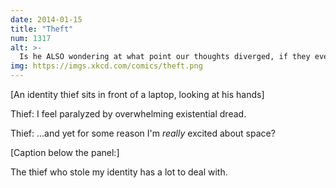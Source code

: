 ```yaml
---
date: 2014-01-15
title: "Theft"
num: 1317
alt: >-
  Is he ALSO wondering at what point our thoughts diverged, if they even have yet? 'dude, I think he just took your credit card' AM I THE ORIGINAL? HOW DO I TELL?
img: https://imgs.xkcd.com/comics/theft.png
---
```

[An identity thief sits in front of a laptop, looking at his hands]

Thief: I feel paralyzed by overwhelming existential dread.

Thief: ...and yet for some reason I'm *really* excited about space?

[Caption below the panel:]

The thief who stole my identity has a lot to deal with.
